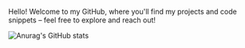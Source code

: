 Hello! Welcome to my GitHub, where you'll find my projects and code snippets – feel free to explore and reach out!

![Anurag's GitHub stats](https://github-readme-stats.vercel.app/api?username=Fatumayattani&show_icons=true&theme=radical)

